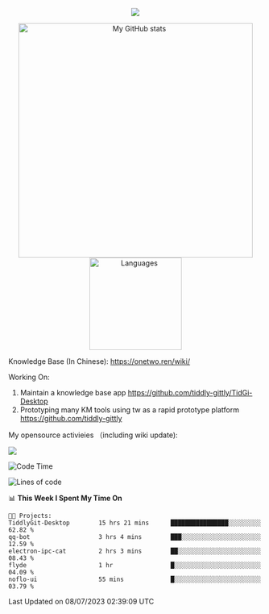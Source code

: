 <a href="https://github.com/linonetwo">
    <p align="center">
        <img src="https://github-profile-trophy.vercel.app/?username=linonetwo&column=7&theme=onedark"/>
    </p>
</a>
<a align="center" href="https://github.com/linonetwo">
  <p align="center">
    <img src="https://github-readme-stats.vercel.app/api?username=linonetwo&show_icons=true&count_private=true" alt="My GitHub stats" width="465"/>
    <img src="https://github-readme-stats.vercel.app/api/top-langs/?username=linonetwo&layout=compact&langs_count=10" alt="Languages" height="183">
  </p>
</a>

Knowledge Base (In Chinese): https://onetwo.ren/wiki/

Working On: 

1. Maintain a knowledge base app https://github.com/tiddly-gittly/TidGi-Desktop
1. Prototyping many KM tools using tw as a rapid prototype platform https://github.com/tiddly-gittly

My opensource activieies （including wiki update):

![](https://visitor-badge.glitch.me/badge?page_id=linonetwo.linonetwo)

<!--START_SECTION:waka-->
![Code Time](http://img.shields.io/badge/Code%20Time-1%2C970%20hrs%2029%20mins-blue)

![Lines of code](https://img.shields.io/badge/From%20Hello%20World%20I%27ve%20Written-57.0%20million%20lines%20of%20code-blue)

📊 **This Week I Spent My Time On** 

```text
🐱‍💻 Projects: 
TiddlyGit-Desktop        15 hrs 21 mins      ████████████████░░░░░░░░░   62.82 % 
qq-bot                   3 hrs 4 mins        ███░░░░░░░░░░░░░░░░░░░░░░   12.59 % 
electron-ipc-cat         2 hrs 3 mins        ██░░░░░░░░░░░░░░░░░░░░░░░   08.43 % 
flyde                    1 hr                █░░░░░░░░░░░░░░░░░░░░░░░░   04.09 % 
noflo-ui                 55 mins             █░░░░░░░░░░░░░░░░░░░░░░░░   03.79 % 
```


 Last Updated on 08/07/2023 02:39:09 UTC
<!--END_SECTION:waka-->
